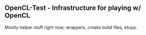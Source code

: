 OpenCL-Test - Infrastructure for playing w/ OpenCL
--------------------------------------------------

Mostly helper stuff right now; wrappers, cmake build files, etcpp.
